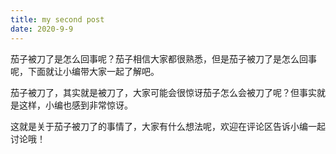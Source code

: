 ```yaml
---
title: my second post
date: 2020-9-9
---
```


茄子被刀了是怎么回事呢？茄子相信大家都很熟悉，但是茄子被刀了是怎么回事呢，下面就让小编带大家一起了解吧。

茄子被刀了，其实就是被刀了，大家可能会很惊讶茄子怎么会被刀了呢？但事实就是这样，小编也感到非常惊讶。

这就是关于茄子被刀了的事情了，大家有什么想法呢，欢迎在评论区告诉小编一起讨论哦！